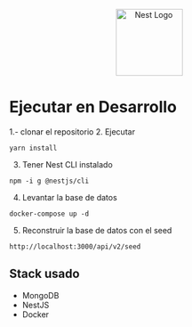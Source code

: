 <p align="center">
  <a href="http://nestjs.com/" target="blank"><img src="https://nestjs.com/img/logo-small.svg" width="120" alt="Nest Logo" /></a>
</p>

# Ejecutar en Desarrollo

1.- clonar el repositorio 2. Ejecutar

```
yarn install
```

3. Tener Nest CLI instalado

```
npm -i g @nestjs/cli
```

4. Levantar la base de datos

```
docker-compose up -d
```

5. Reconstruir la base de datos con el seed

```
http://localhost:3000/api/v2/seed
```

## Stack usado

- MongoDB
- NestJS
- Docker
